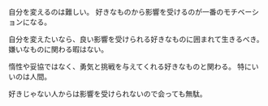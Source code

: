 自分を変えるのは難しい。
好きなものから影響を受けるのが一番のモチベーションになる。

自分を変えたいなら、良い影響を受けられる好きなものに囲まれて生きるべき。
嫌いなものに関わる暇はない。

惰性や妥協ではなく、勇気と挑戦を与えてくれる好きなものと関わる。
特にいいのは人間。

好きじゃない人からは影響を受けられないので会っても無駄。
